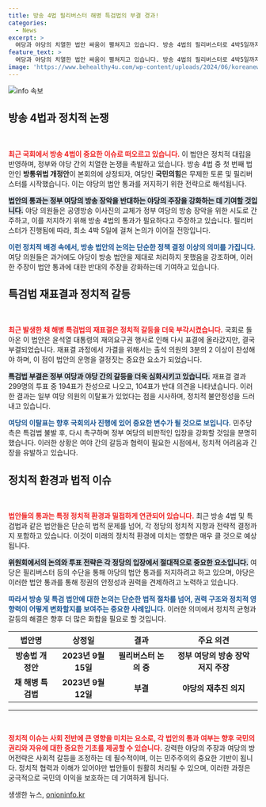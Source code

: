 ```yaml
---
title: 방송 4법 필리버스터 해병 특검법의 부결 경과!
categories:
  - News
excerpt: >
  여당과 야당의 치열한 법안 싸움이 펼쳐지고 있습니다. 방송 4법의 필리버스터로 4박5일까지 이어질 전망이며, 해병 특검법은 다시 부결되었습니다. 긴장감 넘치는 국회 상황 속 민주당의 반격이 주목받고 있습니다.
feature_text: >
  여당과 야당의 치열한 법안 싸움이 펼쳐지고 있습니다. 방송 4법의 필리버스터로 4박5일까지 이어질 전망이며, 해병 특검법은 다시 부결되었습니다. 긴장감 넘치는 국회 상황 속 민주당의 반격이 주목받고 있습니다.
image: 'https://www.behealthy4u.com/wp-content/uploads/2024/06/koreanews.jpg'
---
```


<p><img src="https://www.behealthy4u.com/wp-content/uploads/2024/06/koreanews.jpg" alt="info 속보" /></p>

<h2 data-ke-size="size26">방송 4법과 정치적 논쟁</h2>

<p data-ke-size="size16">&nbsp;</p>

<p><b><span style="color: #ee2323;">최근 국회에서 방송 4법이 중요한 이슈로 떠오르고 있습니다.</span></b> 이 법안은 정치적 대립을 반영하며, 정부와 야당 간의 치열한 논쟁을 촉발하고 있습니다. 방송 4법 중 첫 번째 법안인 <b>방통위법 개정안</b>이 본회의에 상정되자, 여당인 <b>국민의힘</b>은 무제한 토론 및 필리버스터를 시작했습니다. 이는 야당의 법안 통과를 저지하기 위한 전략으로 해석됩니다.</p>

<p><b><span style="background-color: #21538527;">법안의 통과는 정부 여당의 방송 장악을 반대하는 야당의 주장을 강화하는 데 기여할 것입니다.</span></b> 야당 의원들은 공영방송 이사진의 교체가 정부 여당의 방송 장악을 위한 시도로 간주하고, 이를 저지하기 위해 방송 4법의 통과가 필요하다고 주장하고 있습니다. 필리버스터가 진행됨에 따라, 최소 4박 5일에 걸쳐 논의가 이어질 전망입니다.</p>

<p><b><span style="color: #1a5490;">이런 정치적 배경 속에서, 방송 법안의 논의는 단순한 정책 결정 이상의 의미를 가집니다.</span></b> 여당 의원들은 과거에도 야당이 방송 법안을 제대로 처리하지 못했음을 강조하며, 이러한 주장이 법안 통과에 대한 반대의 주장을 강화하는데 기여하고 있습니다.</p>

<h2 data-ke-size="size26">특검법 재표결과 정치적 갈등</h2>

<p data-ke-size="size16">&nbsp;</p>

<p><b><span style="color: #ee2323;">최근 발생한 채 해병 특검법의 재표결은 정치적 갈등을 더욱 부각시켰습니다.</span></b> 국회로 돌아온 이 법안은 윤석열 대통령의 재의요구권 행사로 인해 다시 표결에 올라갔지만, 결국 부결되었습니다. 재표결 과정에서 가결을 위해서는 출석 의원의 3분의 2 이상이 찬성해야 하며, 이 점이 법안의 운명을 결정짓는 중요한 요소가 되었습니다.</p>

<p><b><span style="background-color: #21538527;">특검법 부결은 정부 여당과 야당 간의 갈등을 더욱 심화시키고 있습니다.</span></b> 재표결 결과 299명의 투표 중 194표가 찬성으로 나오고, 104표가 반대 의견을 나타냈습니다. 이러한 결과는 일부 여당 의원의 이탈표가 있었다는 점을 시사하며, 정치적 불안정성을 드러내고 있습니다.</p>

<p><b><span style="color: #1a5490;">여당의 이탈표는 향후 국회의사 진행에 있어 중요한 변수가 될 것으로 보입니다.</span></b> 민주당 측은 특검법 불발 후, 다시 촉구하며 정부 여당의 비판적인 입장을 강화할 것임을 분명히 했습니다. 이러한 상황은 여야 간의 갈등과 협력이 필요한 시점에서, 정치적 어려움과 긴장을 유발하고 있습니다.</p>

<h2 data-ke-size="size26">정치적 환경과 법적 이슈</h2>

<p data-ke-size="size16">&nbsp;</p>

<p><b><span style="color: #ee2323;">법안들의 통과는 특정 정치적 환경과 밀접하게 연관되어 있습니다.</span></b> 최근 방송 4법 및 특검법과 같은 법안들은 단순히 법적 문제를 넘어, 각 정당의 정치적 지향과 전략적 결정까지 포함하고 있습니다. 이것이 미래의 정치적 환경에 미치는 영향은 매우 클 것으로 예상됩니다.</p>

<p><b><span style="background-color: #21538527;">위원회에서의 논의와 투표 전략은 각 정당의 입장에서 절대적으로 중요한 요소입니다.</span></b> 여당은 필리버스터 등의 수단을 통해 야당의 법안 통과를 저지하려고 하고 있으며, 야당은 이러한 법안 통과를 통해 정권의 안정성과 권력을 견제하려고 노력하고 있습니다.</p>

<p><b><span style="color: #1a5490;">따라서 방송 및 특검 법안에 대한 논의는 단순한 법적 절차를 넘어, 권력 구조와 정치적 영향력이 어떻게 변화할지를 보여주는 중요한 사례입니다.</span></b> 이러한 의미에서 정치적 균형과 갈등의 해결은 향후 더 많은 화합을 필요로 할 것입니다. </p>

<table>
    <thead>
        <tr>
            <th>법안명</th>
            <th>상정일</th>
            <th>결과</th>
            <th>주요 의견</th>
        </tr>
    </thead>
    <tbody>
        <tr>
            <td style="text-align: center; height: 17px;"><b>방송법 개정안</b></td>
            <td style="text-align: center; height: 17px;"><b>2023년 9월 15일</b></td>
            <td style="text-align: center; height: 17px;"><b>필리버스터 논의 중</b></td>
            <td style="text-align: center; height: 17px;"><b>정부 여당의 방송 장악 저지 주장</b></td>
        </tr>
        <tr>
            <td style="text-align: center; height: 17px;"><b>채 해병 특검법</b></td>
            <td style="text-align: center; height: 17px;"><b>2023년 9월 12일</b></td>
            <td style="text-align: center; height: 17px;"><b>부결</b></td>
            <td style="text-align: center; height: 17px;"><b>야당의 재추진 의지</b></td>
        </tr>
    </tbody>
</table>

<hr />

<p data-ke-size="size16">&nbsp;</p>

<p><b><span style="color: #ee2323;">정치적 이슈는 사회 전반에 큰 영향을 미치는 요소로, 각 법안의 통과 여부는 향후 국민의 권리와 자유에 대한 중요한 기초를 제공할 수 있습니다.</span></b> 강력한 야당의 주장과 여당의 방어전략은 사회적 갈등을 조정하는 데 필수적이며, 이는 민주주의의 중요한 기반이 됩니다. 정치적 협력과 이해가 있어야만 법안들이 원활히 처리될 수 있으며, 이러한 과정은 궁극적으로 국민의 이익을 보호하는 데 기여하게 됩니다.</p>
생생한 뉴스, <a href="https://onioninfo.kr" rel="dofollow">onioninfo.kr</a>


